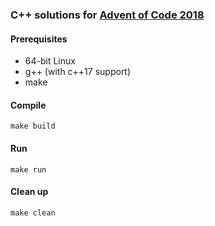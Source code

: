 ### C++ solutions for [Advent of Code 2018](https://adventofcode.com/2018)

#### Prerequisites
* 64-bit Linux
* g++ (with c++17 support)
* make

#### Compile
    make build

#### Run
    make run

#### Clean up
    make clean

